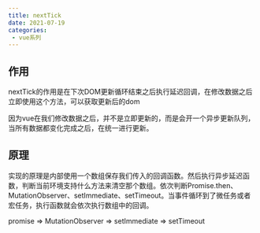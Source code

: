 ```yaml
---
title: nextTick
date: 2021-07-19
categories: 
 - vue系列
---
```


## 作用
nextTick的作用是在下次DOM更新循环结束之后执行延迟回调，在修改数据之后立即使用这个方法，可以获取更新后的dom

因为vue在我们修改数据之后，并不是立即更新的，而是会开一个异步更新队列，当所有数据都变化完成之后，在统一进行更新。


## 原理
实现的原理是内部使用一个数组保存我们传入的回调函数。然后执行异步延迟函数，判断当前环境支持什么方法来清空那个数组。依次判断Promise.then、MutationObserver、setImmediate、setTimeout。当事件循环到了微任务或者宏任务，执行函数就会依次执行数组中的回调。


promise => MutationObserver => setImmediate => setTimeout